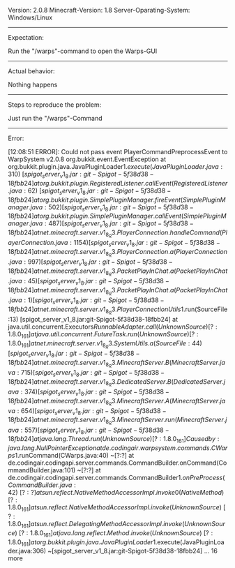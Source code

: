 Version: 2.0.8
Minecraft-Version: 1.8
Server-Oparating-System: Windows/Linux
_________________________________

Expectation:

Run the "/warps"-command to open the Warps-GUI
_________________________________

Actual behavior:

Nothing happens
_________________________________

Steps to reproduce the problem:

Just run the "/warps"-Command
_________________________________

Error:

[12:08:51 ERROR]: Could not pass event PlayerCommandPreprocessEvent to WarpSystem v2.0.8
org.bukkit.event.EventException
        at org.bukkit.plugin.java.JavaPluginLoader$1.execute(JavaPluginLoader.java:310) ~[spigot_server_v1_8.jar:git-Spigot-5f38d38-18fbb24]
        at org.bukkit.plugin.RegisteredListener.callEvent(RegisteredListener.java:62) ~[spigot_server_v1_8.jar:git-Spigot-5f38d38-18fbb24]
        at org.bukkit.plugin.SimplePluginManager.fireEvent(SimplePluginManager.java:502) [spigot_server_v1_8.jar:git-Spigot-5f38d38-18fbb24]
        at org.bukkit.plugin.SimplePluginManager.callEvent(SimplePluginManager.java:487) [spigot_server_v1_8.jar:git-Spigot-5f38d38-18fbb24]
        at net.minecraft.server.v1_8_R3.PlayerConnection.handleCommand(PlayerConnection.java:1154) [spigot_server_v1_8.jar:git-Spigot-5f38d38-18fbb24]
        at net.minecraft.server.v1_8_R3.PlayerConnection.a(PlayerConnection.java:997) [spigot_server_v1_8.jar:git-Spigot-5f38d38-18fbb24]
        at net.minecraft.server.v1_8_R3.PacketPlayInChat.a(PacketPlayInChat.java:45) [spigot_server_v1_8.jar:git-Spigot-5f38d38-18fbb24]
        at net.minecraft.server.v1_8_R3.PacketPlayInChat.a(PacketPlayInChat.java:1) [spigot_server_v1_8.jar:git-Spigot-5f38d38-18fbb24]
        at net.minecraft.server.v1_8_R3.PlayerConnectionUtils$1.run(SourceFile:13) [spigot_server_v1_8.jar:git-Spigot-5f38d38-18fbb24]
        at java.util.concurrent.Executors$RunnableAdapter.call(Unknown Source) [?:1.8.0_161]
        at java.util.concurrent.FutureTask.run(Unknown Source) [?:1.8.0_161]
        at net.minecraft.server.v1_8_R3.SystemUtils.a(SourceFile:44) [spigot_server_v1_8.jar:git-Spigot-5f38d38-18fbb24]
        at net.minecraft.server.v1_8_R3.MinecraftServer.B(MinecraftServer.java:715) [spigot_server_v1_8.jar:git-Spigot-5f38d38-18fbb24]
        at net.minecraft.server.v1_8_R3.DedicatedServer.B(DedicatedServer.java:374) [spigot_server_v1_8.jar:git-Spigot-5f38d38-18fbb24]
        at net.minecraft.server.v1_8_R3.MinecraftServer.A(MinecraftServer.java:654) [spigot_server_v1_8.jar:git-Spigot-5f38d38-18fbb24]
        at net.minecraft.server.v1_8_R3.MinecraftServer.run(MinecraftServer.java:557) [spigot_server_v1_8.jar:git-Spigot-5f38d38-18fbb24]
        at java.lang.Thread.run(Unknown Source) [?:1.8.0_161]
Caused by: java.lang.NullPointerException
        at de.codingair.warpsystem.commands.CWarps$1.runCommand(CWarps.java:40) ~[?:?]
        at de.codingair.codingapi.server.commands.CommandBuilder.onCommand(CommandBuilder.java:101) ~[?:?]
        at de.codingair.codingapi.server.commands.CommandBuilder$1.onPreProcess(CommandBuilder.java:42) ~[?:?]
        at sun.reflect.NativeMethodAccessorImpl.invoke0(Native Method) ~[?:1.8.0_161]
        at sun.reflect.NativeMethodAccessorImpl.invoke(Unknown Source) ~[?:1.8.0_161]
        at sun.reflect.DelegatingMethodAccessorImpl.invoke(Unknown Source) ~[?:1.8.0_161]
        at java.lang.reflect.Method.invoke(Unknown Source) ~[?:1.8.0_161]
        at org.bukkit.plugin.java.JavaPluginLoader$1.execute(JavaPluginLoader.java:306) ~[spigot_server_v1_8.jar:git-Spigot-5f38d38-18fbb24]
        ... 16 more
